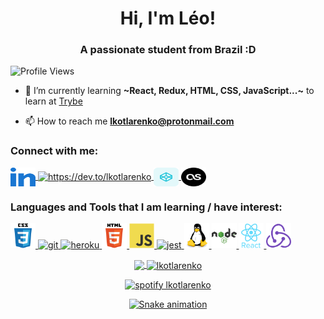 <!-- Thanks to https://github.com/rahuldkjain/github-profile-readme-generator -->

<h1 align="center">Hi, I'm Léo!</h1>
<h3 align="center">A passionate student from Brazil :D</h3>

<p align="left"> <img src="https://komarev.com/ghpvc/?username=lkotlarenko&label=Profile%20views&color=0e75b6&style=flat" alt="Profile Views" /> </p>

- 🌱 I’m currently learning **~React, Redux, HTML, CSS, JavaScript...~** to learn at <a href="https://www.betrybe.com" target="blank">Trybe</a>

- 📫 How to reach me **lkotlarenko@protonmail.com**

<h3 align="left">Connect with me:</h3>
<p align="left">
  <a href="https://linkedin.com/in/lkotlarenko" target="blank">
    <img align="center" src="https://raw.githubusercontent.com/lkotlarenko/lkotlarenko/main/src/images/icons/Social/linked-in-alt.svg" alt="lkotlarenko" height="30" width="40" />
  </a>
  <a href="https://dev.to/lkotlarenko" target="blank">
    <img align="center" src="https://raw.githubusercontent.com/rahuldkjain/github-profile-readme-generator/master/src/images/icons/Social/devto.svg" alt="https://dev.to/lkotlarenko" height="30" width="40" />
  </a>
  <a href="https://codepen.io/lkotlarenko" target="blank">
    <img align="center" src="https://raw.githubusercontent.com/lkotlarenko/lkotlarenko/main/src/images/icons/Social/codepen.svg" alt="lkotlarenko" height="30" width="40" />
  </a>
  <a href="https://www.last.fm/user/lkotlarenko" target="blank">
    <img align="center" src="https://raw.githubusercontent.com/lkotlarenko/lkotlarenko/main/src/images/icons/Social/last-fm.svg" alt="last.fm" height="30" width="40" />
  </a>
</p>

<h3 align="left">Languages and Tools that I am learning / have interest:</h3>
<p align="left">
  <a href="https://www.w3schools.com/css/" target="_blank" rel="noreferrer">
    <img src="https://raw.githubusercontent.com/devicons/devicon/master/icons/css3/css3-original-wordmark.svg" alt="css3" width="40" height="40"/>
  </a>
  <a href="https://git-scm.com/" target="_blank" rel="noreferrer">
    <img src="https://www.vectorlogo.zone/logos/git-scm/git-scm-icon.svg" alt="git" width="40" height="40"/>
  </a>
  <a href="https://heroku.com" target="_blank" rel="noreferrer">
    <img src="https://www.vectorlogo.zone/logos/heroku/heroku-icon.svg" alt="heroku" width="40" height="40"/>
  </a>
  <a href="https://www.w3.org/html/" target="_blank" rel="noreferrer">
    <img src="https://raw.githubusercontent.com/devicons/devicon/master/icons/html5/html5-original-wordmark.svg" alt="html5" width="40" height="40"/>
  </a>
  <a href="https://developer.mozilla.org/en-US/docs/Web/JavaScript" target="_blank" rel="noreferrer">
    <img src="https://raw.githubusercontent.com/devicons/devicon/master/icons/javascript/javascript-original.svg" alt="javascript" width="40" height="40"/>
  </a>
  <a href="https://jestjs.io" target="_blank" rel="noreferrer">
    <img src="https://www.vectorlogo.zone/logos/jestjsio/jestjsio-icon.svg" alt="jest" width="40" height="40"/>
  </a>
  <a href="https://www.linux.org/" target="_blank" rel="noreferrer">
    <img src="https://raw.githubusercontent.com/devicons/devicon/master/icons/linux/linux-original.svg" alt="linux" width="40" height="40"/>
  </a>
  <a href="https://nodejs.org" target="_blank" rel="noreferrer">
    <img src="https://raw.githubusercontent.com/devicons/devicon/master/icons/nodejs/nodejs-original-wordmark.svg" alt="nodejs" width="40" height="40"/>
  </a>
  <a href="https://reactjs.org/" target="_blank" rel="noreferrer">
    <img src="https://raw.githubusercontent.com/devicons/devicon/master/icons/react/react-original-wordmark.svg" alt="react" width="40" height="40"/>
  </a>
  <a href="https://redux.js.org" target="_blank" rel="noreferrer">
    <img src="https://raw.githubusercontent.com/devicons/devicon/master/icons/redux/redux-original.svg" alt="redux" width="40" height="40"/>
  </a>
</p>

<p align="center">
  <a target="blank"href="https://github.com/lkotlarenko#user-activity-overview">
    <img align="center" src="https://github-readme-stats.vercel.app/api/top-langs/?username=lkotlarenko&theme=dark&hide_langs_below=1" height="220" />
    <img align="center" src="https://github-readme-stats.vercel.app/api?username=lkotlarenko&show_icons=true&theme=dark&locale=en" alt="lkotlarenko" height="220" />
  </a>
</p>

<!-- Spotify Now Playing Card https://github.com/novatorem/novatorem -->
<p align="center">
  <a href="https://open.spotify.com/user/lkotlarenko" target="blank">
    <img src="https://spotify-now-playing-lkotlarenko.vercel.app/api/spotify" alt="spotify lkotlarenko"/>
  </a>
</p>

<!-- Snake contributions graph https://github.com/Platane/snk -->
<p align="center">
  <a href="https://github.com/lkotlarenko#user-activity-overview" target="blank">
    <img src="https://github.com/lkotlarenko/lkotlarenko/blob/output/github-contribution-grid-snake.svg" alt="Snake animation"/>
  </a>
</p>
